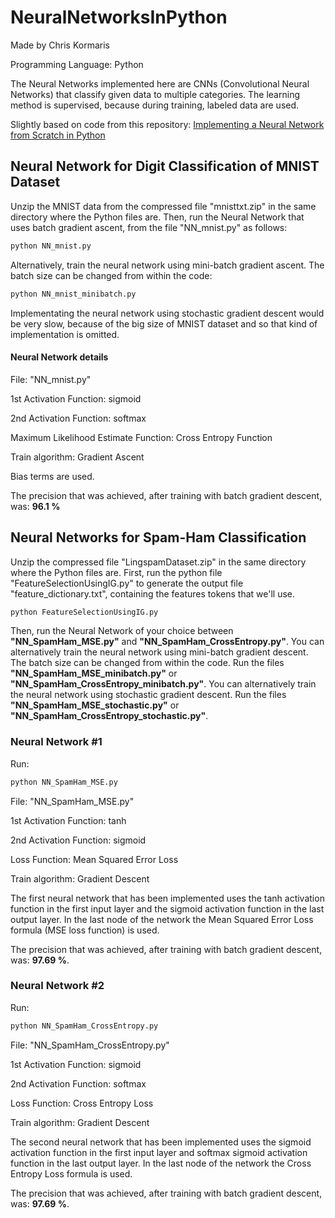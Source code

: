 # NeuralNetworksInPython

Made by Chris Kormaris

Programming Language: Python

The Neural Networks implemented here are CNNs (Convolutional Neural Networks) that classify given data to multiple categories. The learning method is supervised, because during training, labeled data are used.


Slightly based on code from this repository: <a href="https://github.com/dennybritz/nn-from-scratch">Implementing a Neural Network from Scratch in Python</a>

## Neural Network for Digit Classification of MNIST Dataset

Unzip the MNIST data from the compressed file "mnisttxt.zip" in the same directory where the Python files are.
Then, run the Neural Network that uses batch gradient ascent, from the file "NN_mnist.py" as follows:
```python
python NN_mnist.py
```
Alternatively, train the neural network using mini-batch gradient ascent. The batch size can be changed from within the code:
```python
python NN_mnist_minibatch.py
```
Implementating the neural network using stochastic gradient descent would be very slow, because of the big size of MNIST dataset and so that kind of implementation is omitted.

#### Neural Network details
File: "NN_mnist.py"

1st Activation Function: sigmoid

2nd Activation Function: softmax

Maximum Likelihood Estimate Function: Cross Entropy Function

Train algorithm: Gradient Ascent

Bias terms are used.

The precision that was achieved, after training with batch gradient descent, was: **96.1 %**

## Neural Networks for Spam-Ham Classification

Unzip the compressed file "LingspamDataset.zip" in the same directory where the Python files are.
First, run the python file "FeatureSelectionUsingIG.py" to generate the output file
"feature_dictionary.txt", containing the features tokens that we'll use.
```python
python FeatureSelectionUsingIG.py
```
Then, run the Neural Network of your choice between **"NN_SpamHam_MSE.py"** and **"NN_SpamHam_CrossEntropy.py"**.
You can alternatively train the neural network using mini-batch gradient descent. The batch size can be changed from within the code. Run the files **"NN_SpamHam_MSE_minibatch.py"** or **"NN_SpamHam_CrossEntropy_minibatch.py"**.
You can alternatively train the neural network using stochastic gradient descent. Run the files **"NN_SpamHam_MSE_stochastic.py"** or **"NN_SpamHam_CrossEntropy_stochastic.py"**.

### Neural Network #1
Run:
```python
python NN_SpamHam_MSE.py
```
File: "NN_SpamHam_MSE.py"

1st Activation Function: tanh

2nd Activation Function: sigmoid

Loss Function: Mean Squared Error Loss

Train algorithm: Gradient Descent


The first neural network that has been implemented uses
the tanh activation function in the first input layer
and the sigmoid activation function in the last output layer.
In the last node of the network the Mean Squared Error Loss formula (MSE loss function) is used.

The precision that was achieved, after training with batch gradient descent, was: **97.69 %**.

### Neural Network #2
Run:
```python
python NN_SpamHam_CrossEntropy.py
```
File: "NN_SpamHam_CrossEntropy.py"

1st Activation Function: sigmoid

2nd Activation Function: softmax

Loss Function: Cross Entropy Loss

Train algorithm: Gradient Descent


The second neural network that has been implemented uses
the sigmoid activation function in the first input layer
and softmax sigmoid activation function in the last output layer.
In the last node of the network the Cross Entropy Loss formula is used.

The precision that was achieved, after training with batch gradient descent, was: **97.69 %**.
